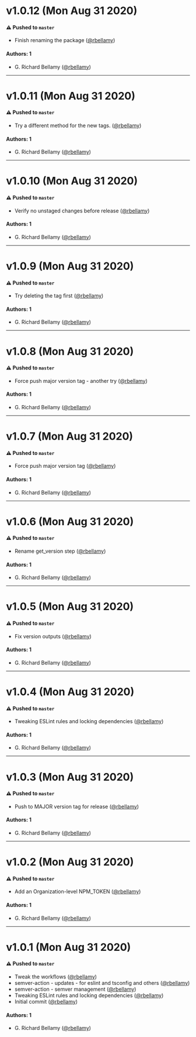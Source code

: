 # v1.0.12 (Mon Aug 31 2020)

#### ⚠️ Pushed to `master`

- Finish renaming the package ([@rbellamy](https://github.com/rbellamy))

#### Authors: 1

- G. Richard Bellamy ([@rbellamy](https://github.com/rbellamy))

---

# v1.0.11 (Mon Aug 31 2020)

#### ⚠️ Pushed to `master`

- Try a different method for the new tags. ([@rbellamy](https://github.com/rbellamy))

#### Authors: 1

- G. Richard Bellamy ([@rbellamy](https://github.com/rbellamy))

---

# v1.0.10 (Mon Aug 31 2020)

#### ⚠️ Pushed to `master`

- Verify no unstaged changes before release ([@rbellamy](https://github.com/rbellamy))

#### Authors: 1

- G. Richard Bellamy ([@rbellamy](https://github.com/rbellamy))

---

# v1.0.9 (Mon Aug 31 2020)

#### ⚠️ Pushed to `master`

- Try deleting the tag first ([@rbellamy](https://github.com/rbellamy))

#### Authors: 1

- G. Richard Bellamy ([@rbellamy](https://github.com/rbellamy))

---

# v1.0.8 (Mon Aug 31 2020)

#### ⚠️ Pushed to `master`

- Force push major version tag - another try ([@rbellamy](https://github.com/rbellamy))

#### Authors: 1

- G. Richard Bellamy ([@rbellamy](https://github.com/rbellamy))

---

# v1.0.7 (Mon Aug 31 2020)

#### ⚠️ Pushed to `master`

- Force push major version tag ([@rbellamy](https://github.com/rbellamy))

#### Authors: 1

- G. Richard Bellamy ([@rbellamy](https://github.com/rbellamy))

---

# v1.0.6 (Mon Aug 31 2020)

#### ⚠️ Pushed to `master`

- Rename get_version step ([@rbellamy](https://github.com/rbellamy))

#### Authors: 1

- G. Richard Bellamy ([@rbellamy](https://github.com/rbellamy))

---

# v1.0.5 (Mon Aug 31 2020)

#### ⚠️ Pushed to `master`

- Fix version outputs ([@rbellamy](https://github.com/rbellamy))

#### Authors: 1

- G. Richard Bellamy ([@rbellamy](https://github.com/rbellamy))

---

# v1.0.4 (Mon Aug 31 2020)

#### ⚠️ Pushed to `master`

- Tweaking ESLint rules and locking dependencies ([@rbellamy](https://github.com/rbellamy))

#### Authors: 1

- G. Richard Bellamy ([@rbellamy](https://github.com/rbellamy))

---

# v1.0.3 (Mon Aug 31 2020)

#### ⚠️ Pushed to `master`

- Push to MAJOR version tag for release ([@rbellamy](https://github.com/rbellamy))

#### Authors: 1

- G. Richard Bellamy ([@rbellamy](https://github.com/rbellamy))

---

# v1.0.2 (Mon Aug 31 2020)

#### ⚠️ Pushed to `master`

- Add an Organization-level NPM_TOKEN ([@rbellamy](https://github.com/rbellamy))

#### Authors: 1

- G. Richard Bellamy ([@rbellamy](https://github.com/rbellamy))

---

# v1.0.1 (Mon Aug 31 2020)

#### ⚠️ Pushed to `master`

- Tweak the workflows ([@rbellamy](https://github.com/rbellamy))
- semver-action - updates - for eslint and tsconfig and others ([@rbellamy](https://github.com/rbellamy))
- semver-action - semver management ([@rbellamy](https://github.com/rbellamy))
- Tweaking ESLint rules and locking dependencies ([@rbellamy](https://github.com/rbellamy))
- Initial commit ([@rbellamy](https://github.com/rbellamy))

#### Authors: 1

- G. Richard Bellamy ([@rbellamy](https://github.com/rbellamy))
